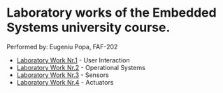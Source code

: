 # Laboratory works of the Embedded Systems university course.

Performed by: Eugeniu Popa, FAF-202

* [Laboratory Work Nr.1](https://github.com/eugencic/embedded-systems/tree/main/lab1) - User Interaction
* [Laboratory Work Nr.2](https://github.com/eugencic/embedded-systems/tree/main/lab2) - Operational Systems
* [Laboratory Work Nr.3](https://github.com/eugencic/embedded-systems/tree/main/lab3) - Sensors
* [Laboratory Work Nr.4](https://github.com/eugencic/embedded-systems/tree/main/lab4) - Actuators
